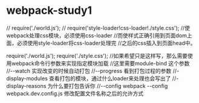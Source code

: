 # webpack-study1
// require('./world.js');
// require('style-loader!css-loader!./style.css');
//使webpack处理css模块，必须使用css-loader 
//而使样式正确引用到页面dom上面，必须使用style-loader将css-loader处理完
//之后的css插入到页面head中。

require('./world.js');
require('./style.css');
//如果希望只是这样写，那么需要使用webpack命令行参数来实现指定模块加载 
//这里需要module-bind 这个参数
//--watch 实现改变的时候自动打包
//--progress 看到打包过程的参数
//-display-modules 查看打包的模块，通过什么loader来处理也会写出了
//-display-reasons 为什么要打包告诉你
//--config  webpack --config webpack.dev.config.js 修改配置文件名称之后的允许方式


